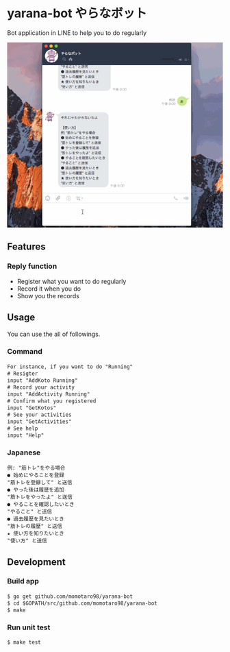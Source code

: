 # yarana-bot  やらなボット

Bot application in LINE to help you to do regularly

![yarana-bot_demo](https://raw.githubusercontent.com/momotaro98/my-project-images/master/yarana-bot/yarana-bot-v1.1.gif)

## Features

### Reply function

* Register what you want to do regularly
* Record it when you do
* Show you the records

## Usage

You can use the all of followings.

### Command

```
For instance, if you want to do "Running"
# Resigter
input "AddKoto Running"
# Record your activity
input "AddActivity Running"
# Confirm what you registered
input "GetKotos"
# See your activities
input "GetActivities"
# See help
input "Help"
```

### Japanese

```
例: "筋トレ"をやる場合
● 始めにやることを登録
"筋トレを登録して" と送信
● やった後は履歴を追加
"筋トレをやったよ" と送信
● やることを確認したいとき
"やること" と送信
● 過去履歴を見たいとき
"筋トレの履歴" と送信
★ 使い方を知りたいとき
"使い方" と送信
```


## Development

###  Build app

```
$ go get github.com/momotaro98/yarana-bot
$ cd $GOPATH/src/github.com/momotaro98/yarana-bot
$ make
```

### Run unit test

```
$ make test
```